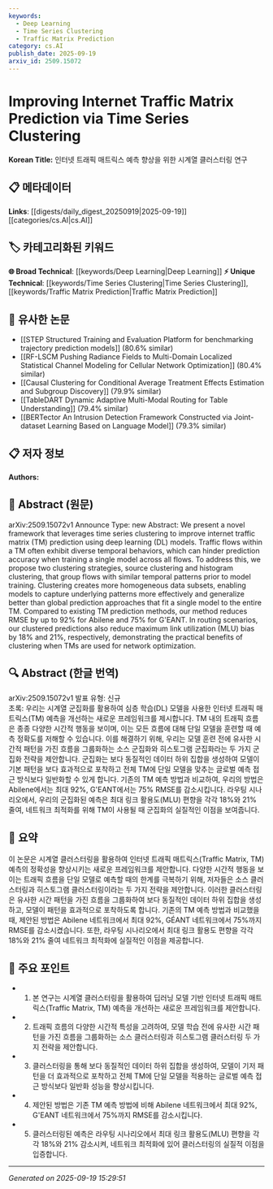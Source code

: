 ```yaml
---
keywords:
  - Deep Learning
  - Time Series Clustering
  - Traffic Matrix Prediction
category: cs.AI
publish_date: 2025-09-19
arxiv_id: 2509.15072
---
```


<!-- KEYWORD_LINKING_METADATA:
{
  "processed_timestamp": "2025-09-22 21:39:59.293045",
  "vocabulary_version": "1.0",
  "selected_keywords": [
    "Deep Learning",
    "Time Series Clustering",
    "Traffic Matrix Prediction"
  ],
  "rejected_keywords": [
    "Optimization"
  ],
  "similarity_scores": {
    "Deep Learning": 0.85,
    "Time Series Clustering": 0.78,
    "Traffic Matrix Prediction": 0.8
  },
  "extraction_method": "AI_prompt_based",
  "budget_applied": true
}
-->


# Improving Internet Traffic Matrix Prediction via Time Series Clustering

**Korean Title:** 인터넷 트래픽 매트릭스 예측 향상을 위한 시계열 클러스터링 연구

## 📋 메타데이터

**Links**: [[digests/daily_digest_20250919|2025-09-19]]   [[categories/cs.AI|cs.AI]]

## 🏷️ 카테고리화된 키워드
**🌐 Broad Technical**: [[keywords/Deep Learning|Deep Learning]]
**⚡ Unique Technical**: [[keywords/Time Series Clustering|Time Series Clustering]], [[keywords/Traffic Matrix Prediction|Traffic Matrix Prediction]]

## 🔗 유사한 논문
- [[STEP Structured Training and Evaluation Platform for benchmarking trajectory prediction models]] (80.6% similar)
- [[RF-LSCM Pushing Radiance Fields to Multi-Domain Localized Statistical Channel Modeling for Cellular Network Optimization]] (80.4% similar)
- [[Causal Clustering for Conditional Average Treatment Effects Estimation and Subgroup Discovery]] (79.9% similar)
- [[TableDART Dynamic Adaptive Multi-Modal Routing for Table Understanding]] (79.4% similar)
- [[BERTector An Intrusion Detection Framework Constructed via Joint-dataset Learning Based on Language Model]] (79.3% similar)

## 📋 저자 정보

**Authors:** 

## 📄 Abstract (원문)

arXiv:2509.15072v1 Announce Type: new 
Abstract: We present a novel framework that leverages time series clustering to improve internet traffic matrix (TM) prediction using deep learning (DL) models. Traffic flows within a TM often exhibit diverse temporal behaviors, which can hinder prediction accuracy when training a single model across all flows. To address this, we propose two clustering strategies, source clustering and histogram clustering, that group flows with similar temporal patterns prior to model training. Clustering creates more homogeneous data subsets, enabling models to capture underlying patterns more effectively and generalize better than global prediction approaches that fit a single model to the entire TM. Compared to existing TM prediction methods, our method reduces RMSE by up to 92\% for Abilene and 75\% for G\'EANT. In routing scenarios, our clustered predictions also reduce maximum link utilization (MLU) bias by 18\% and 21\%, respectively, demonstrating the practical benefits of clustering when TMs are used for network optimization.

## 🔍 Abstract (한글 번역)

arXiv:2509.15072v1 발표 유형: 신규  
초록: 우리는 시계열 군집화를 활용하여 심층 학습(DL) 모델을 사용한 인터넷 트래픽 매트릭스(TM) 예측을 개선하는 새로운 프레임워크를 제시합니다. TM 내의 트래픽 흐름은 종종 다양한 시간적 행동을 보이며, 이는 모든 흐름에 대해 단일 모델을 훈련할 때 예측 정확도를 저해할 수 있습니다. 이를 해결하기 위해, 우리는 모델 훈련 전에 유사한 시간적 패턴을 가진 흐름을 그룹화하는 소스 군집화와 히스토그램 군집화라는 두 가지 군집화 전략을 제안합니다. 군집화는 보다 동질적인 데이터 하위 집합을 생성하여 모델이 기본 패턴을 보다 효과적으로 포착하고 전체 TM에 단일 모델을 맞추는 글로벌 예측 접근 방식보다 일반화할 수 있게 합니다. 기존의 TM 예측 방법과 비교하여, 우리의 방법은 Abilene에서는 최대 92\%, G\'EANT에서는 75\% RMSE를 감소시킵니다. 라우팅 시나리오에서, 우리의 군집화된 예측은 최대 링크 활용도(MLU) 편향을 각각 18\%와 21\% 줄여, 네트워크 최적화를 위해 TM이 사용될 때 군집화의 실질적인 이점을 보여줍니다.

## 📝 요약

이 논문은 시계열 클러스터링을 활용하여 인터넷 트래픽 매트릭스(Traffic Matrix, TM) 예측의 정확성을 향상시키는 새로운 프레임워크를 제안합니다. 다양한 시간적 행동을 보이는 트래픽 흐름을 단일 모델로 예측할 때의 한계를 극복하기 위해, 저자들은 소스 클러스터링과 히스토그램 클러스터링이라는 두 가지 전략을 제안합니다. 이러한 클러스터링은 유사한 시간 패턴을 가진 흐름을 그룹화하여 보다 동질적인 데이터 하위 집합을 생성하고, 모델이 패턴을 효과적으로 포착하도록 합니다. 기존의 TM 예측 방법과 비교했을 때, 제안된 방법은 Abilene 네트워크에서 최대 92%, GÉANT 네트워크에서 75%까지 RMSE를 감소시켰습니다. 또한, 라우팅 시나리오에서 최대 링크 활용도 편향을 각각 18%와 21% 줄여 네트워크 최적화에 실질적인 이점을 제공합니다.

## 🎯 주요 포인트

- 1. 본 연구는 시계열 클러스터링을 활용하여 딥러닝 모델 기반 인터넷 트래픽 매트릭스(Traffic Matrix, TM) 예측을 개선하는 새로운 프레임워크를 제안합니다.

- 2. 트래픽 흐름의 다양한 시간적 특성을 고려하여, 모델 학습 전에 유사한 시간 패턴을 가진 흐름을 그룹화하는 소스 클러스터링과 히스토그램 클러스터링 두 가지 전략을 제안합니다.

- 3. 클러스터링을 통해 보다 동질적인 데이터 하위 집합을 생성하여, 모델이 기저 패턴을 더 효과적으로 포착하고 전체 TM에 단일 모델을 적용하는 글로벌 예측 접근 방식보다 일반화 성능을 향상시킵니다.

- 4. 제안된 방법은 기존 TM 예측 방법에 비해 Abilene 네트워크에서 최대 92%, G\'EANT 네트워크에서 75%까지 RMSE를 감소시킵니다.

- 5. 클러스터링된 예측은 라우팅 시나리오에서 최대 링크 활용도(MLU) 편향을 각각 18%와 21% 감소시켜, 네트워크 최적화에 있어 클러스터링의 실질적 이점을 입증합니다.

---

*Generated on 2025-09-19 15:29:51*